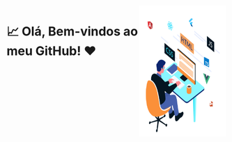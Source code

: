 <img src = "banner.gif" width = "200px" height = "300px" align = "right"/>

# 📈 Olá, Bem-vindos ao meu GitHub! ❤
